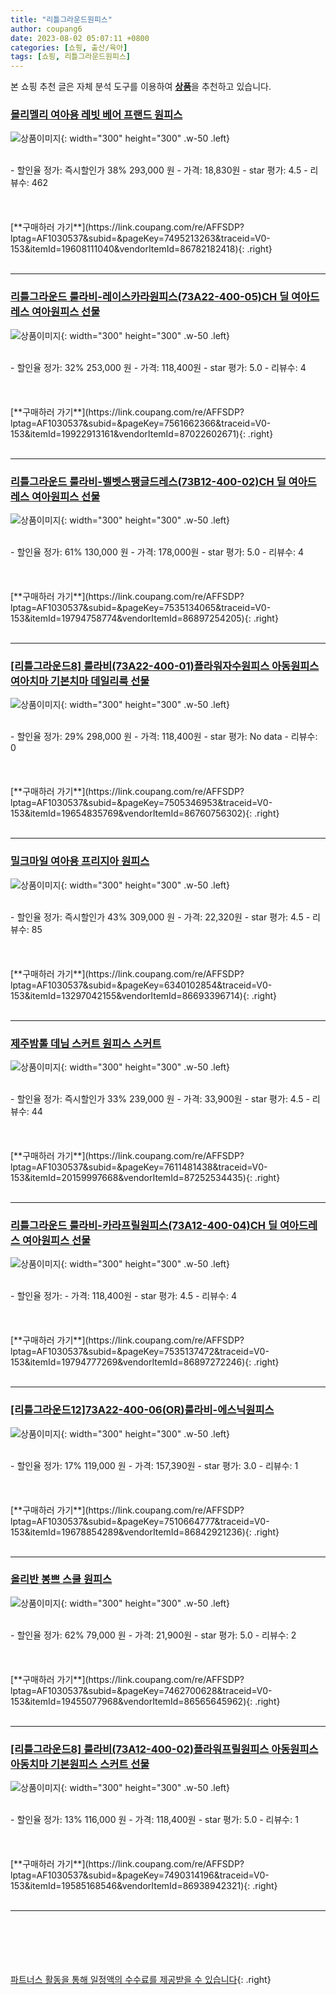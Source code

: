 ```yaml
---
title: "리틀그라운드원피스"
author: coupang6
date: 2023-08-02 05:07:11 +0800
categories: [쇼핑, 출산/육아]
tags: [쇼핑, 리틀그라운드원피스]
---
```


본 쇼핑 추천 글은 자체 분석 도구를 이용하여 [**상품**](https://link.coupang.com/a/bao1ui)을 추천하고 있습니다.

### [몰리멜리 여아용 레빗 베어 프랜드 원피스](https://link.coupang.com/re/AFFSDP?lptag=AF1030537&subid=&pageKey=7495213263&traceid=V0-153&itemId=19608111040&vendorItemId=86782182418)

![상품이미지](https://thumbnail10.coupangcdn.com/thumbnails/remote/230x230ex/image/rs_quotation_api/wgsd6ijq/5e2ba2bcb4f44810af99ff2f384d6003.jpg){: width="300" height="300" .w-50 .left}


<br>
- 할인율 정가: 즉시할인가 38%  293,000   원
- 가격: 18,830원
- star 평가: 4.5
- 리뷰수: 462
<br>
<br>
<br>
<br>
[**구매하러 가기**](https://link.coupang.com/re/AFFSDP?lptag=AF1030537&subid=&pageKey=7495213263&traceid=V0-153&itemId=19608111040&vendorItemId=86782182418){: .right}
<br>
<br>

---

### [리틀그라운드 룰라비-레이스카라원피스(73A22-400-05)CH 딜 여아드레스 여아원피스 선물](https://link.coupang.com/re/AFFSDP?lptag=AF1030537&subid=&pageKey=7561662366&traceid=V0-153&itemId=19922913161&vendorItemId=87022602671)

![상품이미지](https://thumbnail9.coupangcdn.com/thumbnails/remote/230x230ex/image/vendor_inventory/756d/73dbb158dd865855b5849cf7468eaa75b12569700dee8d0016ff54fb54e2.jpg){: width="300" height="300" .w-50 .left}


<br>
- 할인율 정가: 32%  253,000   원
- 가격: 118,400원
- star 평가: 5.0
- 리뷰수: 4
<br>
<br>
<br>
<br>
[**구매하러 가기**](https://link.coupang.com/re/AFFSDP?lptag=AF1030537&subid=&pageKey=7561662366&traceid=V0-153&itemId=19922913161&vendorItemId=87022602671){: .right}
<br>
<br>

---

### [리틀그라운드 룰라비-벨벳스팽글드레스(73B12-400-02)CH 딜 여아드레스 여아원피스 선물](https://link.coupang.com/re/AFFSDP?lptag=AF1030537&subid=&pageKey=7535134065&traceid=V0-153&itemId=19794758774&vendorItemId=86897254205)

![상품이미지](https://thumbnail7.coupangcdn.com/thumbnails/remote/230x230ex/image/vendor_inventory/1c64/d285b3815ef3203a12f022efa81d666b761e35915024c43b0eccb7d32a9b.jpg){: width="300" height="300" .w-50 .left}


<br>
- 할인율 정가: 61%  130,000   원
- 가격: 178,000원
- star 평가: 5.0
- 리뷰수: 4
<br>
<br>
<br>
<br>
[**구매하러 가기**](https://link.coupang.com/re/AFFSDP?lptag=AF1030537&subid=&pageKey=7535134065&traceid=V0-153&itemId=19794758774&vendorItemId=86897254205){: .right}
<br>
<br>

---

### [[리틀그라운드8] 룰라비(73A22-400-01)플라워자수원피스 아동원피스 여아치마 기본치마 데일리룩 선물](https://link.coupang.com/re/AFFSDP?lptag=AF1030537&subid=&pageKey=7505346953&traceid=V0-153&itemId=19654835769&vendorItemId=86760756302)

![상품이미지](https://thumbnail10.coupangcdn.com/thumbnails/remote/230x230ex/image/vendor_inventory/b529/7f7c6e8a63e24364c6df27c6e19154f35111766a8ffb636cdb294847a1af.jpg){: width="300" height="300" .w-50 .left}


<br>
- 할인율 정가: 29%  298,000   원
- 가격: 118,400원
- star 평가: No data
- 리뷰수: 0
<br>
<br>
<br>
<br>
[**구매하러 가기**](https://link.coupang.com/re/AFFSDP?lptag=AF1030537&subid=&pageKey=7505346953&traceid=V0-153&itemId=19654835769&vendorItemId=86760756302){: .right}
<br>
<br>

---

### [밀크마일 여아용 프리지아 원피스](https://link.coupang.com/re/AFFSDP?lptag=AF1030537&subid=&pageKey=6340102854&traceid=V0-153&itemId=13297042155&vendorItemId=86693396714)

![상품이미지](https://thumbnail6.coupangcdn.com/thumbnails/remote/230x230ex/image/vendor_inventory/d90b/a98021ebc04ce0d8a48f2b0d966f5e9ca6eca86b5302cb7aed9a1673ff3c.jpg){: width="300" height="300" .w-50 .left}


<br>
- 할인율 정가: 즉시할인가 43%  309,000   원
- 가격: 22,320원
- star 평가: 4.5
- 리뷰수: 85
<br>
<br>
<br>
<br>
[**구매하러 가기**](https://link.coupang.com/re/AFFSDP?lptag=AF1030537&subid=&pageKey=6340102854&traceid=V0-153&itemId=13297042155&vendorItemId=86693396714){: .right}
<br>
<br>

---

### [제주밤톨 데님 스커트 원피스 스커트](https://link.coupang.com/re/AFFSDP?lptag=AF1030537&subid=&pageKey=7611481438&traceid=V0-153&itemId=20159997668&vendorItemId=87252534435)

![상품이미지](https://thumbnail8.coupangcdn.com/thumbnails/remote/230x230ex/image/vendor_inventory/d767/498e0c50ac8dfe57b070af628266876aef95023458ebf6621b859584abd8.jpg){: width="300" height="300" .w-50 .left}


<br>
- 할인율 정가: 즉시할인가 33%  239,000   원
- 가격: 33,900원
- star 평가: 4.5
- 리뷰수: 44
<br>
<br>
<br>
<br>
[**구매하러 가기**](https://link.coupang.com/re/AFFSDP?lptag=AF1030537&subid=&pageKey=7611481438&traceid=V0-153&itemId=20159997668&vendorItemId=87252534435){: .right}
<br>
<br>

---

### [리틀그라운드 룰라비-카라프릴원피스(73A12-400-04)CH 딜 여아드레스 여아원피스 선물](https://link.coupang.com/re/AFFSDP?lptag=AF1030537&subid=&pageKey=7535137472&traceid=V0-153&itemId=19794777269&vendorItemId=86897272246)

![상품이미지](https://thumbnail6.coupangcdn.com/thumbnails/remote/230x230ex/image/vendor_inventory/5480/6fc52274f02d4447712eab176ececa21123b91a4ae770b2a17db17b85f1e.jpg){: width="300" height="300" .w-50 .left}


<br>
- 할인율 정가: 
- 가격: 118,400원
- star 평가: 4.5
- 리뷰수: 4
<br>
<br>
<br>
<br>
[**구매하러 가기**](https://link.coupang.com/re/AFFSDP?lptag=AF1030537&subid=&pageKey=7535137472&traceid=V0-153&itemId=19794777269&vendorItemId=86897272246){: .right}
<br>
<br>

---

### [[리틀그라운드12]73A22-400-06(OR)룰라비-에스닉원피스](https://link.coupang.com/re/AFFSDP?lptag=AF1030537&subid=&pageKey=7510664777&traceid=V0-153&itemId=19678854289&vendorItemId=86842921236)

![상품이미지](https://thumbnail8.coupangcdn.com/thumbnails/remote/230x230ex/image/vendor_inventory/a5b1/95ff2d17fc0124d59d7a72b72b2ec3b600538c41061f473c034a2cb36c0b.JPG){: width="300" height="300" .w-50 .left}


<br>
- 할인율 정가: 17%  119,000   원
- 가격: 157,390원
- star 평가: 3.0
- 리뷰수: 1
<br>
<br>
<br>
<br>
[**구매하러 가기**](https://link.coupang.com/re/AFFSDP?lptag=AF1030537&subid=&pageKey=7510664777&traceid=V0-153&itemId=19678854289&vendorItemId=86842921236){: .right}
<br>
<br>

---

### [올리반 봉쁘 스쿨 원피스](https://link.coupang.com/re/AFFSDP?lptag=AF1030537&subid=&pageKey=7462700628&traceid=V0-153&itemId=19455077968&vendorItemId=86565645962)

![상품이미지](https://thumbnail8.coupangcdn.com/thumbnails/remote/230x230ex/image/vendor_inventory/8c8b/6504abbd57b5d31df134967d33fce650dfa3f6a72761f640094d976defdc.jpg){: width="300" height="300" .w-50 .left}


<br>
- 할인율 정가: 62%  79,000   원
- 가격: 21,900원
- star 평가: 5.0
- 리뷰수: 2
<br>
<br>
<br>
<br>
[**구매하러 가기**](https://link.coupang.com/re/AFFSDP?lptag=AF1030537&subid=&pageKey=7462700628&traceid=V0-153&itemId=19455077968&vendorItemId=86565645962){: .right}
<br>
<br>

---

### [[리틀그라운드8] 룰라비(73A12-400-02)플라워프릴원피스 아동원피스 아동치마 기본원피스 스커트 선물](https://link.coupang.com/re/AFFSDP?lptag=AF1030537&subid=&pageKey=7490314196&traceid=V0-153&itemId=19585168546&vendorItemId=86938942321)

![상품이미지](https://thumbnail8.coupangcdn.com/thumbnails/remote/230x230ex/image/vendor_inventory/1579/eb1d7c0dab59cf21c9e54bc6dc678d4b98485f2a89450996e963569c5ec8.jpg){: width="300" height="300" .w-50 .left}


<br>
- 할인율 정가: 13%  116,000   원
- 가격: 118,400원
- star 평가: 5.0
- 리뷰수: 1
<br>
<br>
<br>
<br>
[**구매하러 가기**](https://link.coupang.com/re/AFFSDP?lptag=AF1030537&subid=&pageKey=7490314196&traceid=V0-153&itemId=19585168546&vendorItemId=86938942321){: .right}
<br>
<br>

---
<br><br><br><br><br> [파트너스 활동을 통해 일정액의 수수료를 제공받을 수 있습니다](https://link.coupang.com/a/bao1ui){: .right}